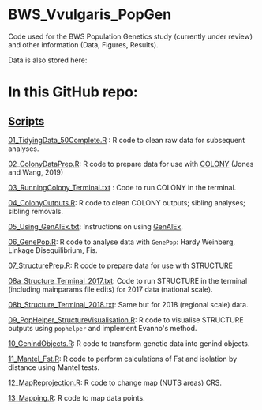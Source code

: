 # BWS_Vvulgaris_PopGen
Code used for the BWS Population Genetics study (currently under review) and other information (Data, Figures, Results). 

Data is also stored here: 

# In this GitHub repo:

## [Scripts](https://github.com/iona-ce/BWS_Vvulgaris_PopGen/tree/main/Scripts) 

[01_TidyingData_50Complete.R](https://github.com/iona-ce/BWS_Vvulgaris_PopGen/blob/main/Scripts/01_TidyingData_50Complete.R) : R code to clean raw data for subsequent analyses.

[02_ColonyDataPrep.R](https://github.com/iona-ce/BWS_Vvulgaris_PopGen/blob/main/Scripts/02_ColonyDataPrep.R): R code to prepare data for use with [COLONY](https://www.zsl.org/about-zsl/resources/software/colony) (Jones and Wang, 2019)

[03_RunningColony_Terminal.txt](https://github.com/iona-ce/BWS_Vvulgaris_PopGen/blob/main/Scripts/03_RunningColony_Terminal.txt) : Code to run COLONY in the terminal. 

[04_ColonyOutputs.R](https://github.com/iona-ce/BWS_Vvulgaris_PopGen/blob/main/Scripts/04_ColonyOutputs.R): R code to clean COLONY outputs; sibling analyses; sibling removals. 

[05_Using_GenAlEx.txt](https://github.com/iona-ce/BWS_Vvulgaris_PopGen/blob/main/Scripts/05_Using_GenAlEx.txt): Instructions on using [GenAlEx](https://biology-assets.anu.edu.au/GenAlEx/Welcome.html). 

[06_GenePop.R](https://github.com/iona-ce/BWS_Vvulgaris_PopGen/blob/main/Scripts/06_GenePop.R): R code to analyse data with `GenePop`: Hardy Weinberg, Linkage Disequilibrium, Fis. 

[07_StructurePrep.R](https://github.com/iona-ce/BWS_Vvulgaris_PopGen/blob/main/Scripts/07_StructurePrep.R): R code to prepare data for use with [STRUCTURE](https://web.stanford.edu/group/pritchardlab/structure.html) 

[08a_Structure_Terminal_2017.txt](https://github.com/iona-ce/BWS_Vvulgaris_PopGen/blob/main/Scripts/08a_Structure_Terminal_2017.txt): Code to run STRUCTURE in the terminal (including mainparams file edits) for 2017 data (national scale).

[08b_Structure_Terminal_2018.txt](https://github.com/iona-ce/BWS_Vvulgaris_PopGen/blob/main/Scripts/08b_Structure_Terminal_2018.txt): Same but for 2018 (regional scale) data. 

[09_PopHelper_StructureVisualisation.R](https://github.com/iona-ce/BWS_Vvulgaris_PopGen/blob/main/Scripts/09_PopHelper_StructureVisualisation.R): R code to visualise STRUCTURE outputs using `pophelper` and implement Evanno's method. 

[10_GenindObjects.R](https://github.com/iona-ce/BWS_Vvulgaris_PopGen/blob/main/Scripts/10_GenindObjects.R): R code to transform genetic data into genind objects.

[11_Mantel_Fst.R](https://github.com/iona-ce/BWS_Vvulgaris_PopGen/blob/main/Scripts/11_Mantel_Fst.R): R code to perform calculations of Fst and isolation by distance using Mantel tests.

[12_MapReprojection.R](https://github.com/iona-ce/BWS_Vvulgaris_PopGen/blob/main/Scripts/12_MapReprojection.R): R code to change map (NUTS areas) CRS.

[13_Mapping.R](https://github.com/iona-ce/BWS_Vvulgaris_PopGen/blob/main/Scripts/13_Mapping.R): R code to map data points. 

